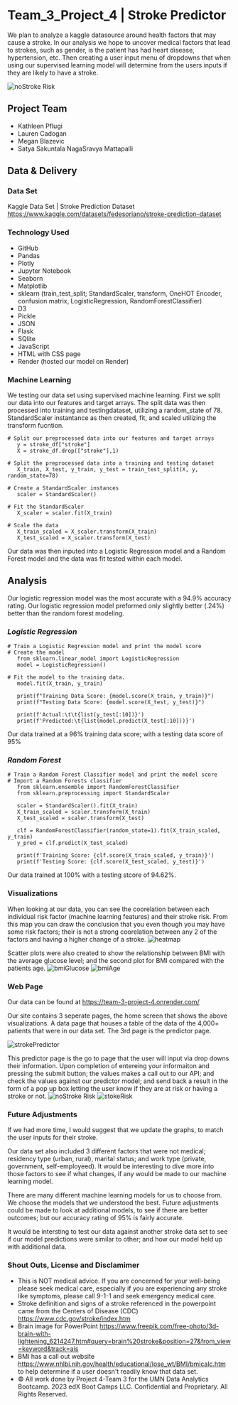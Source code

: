 # Team_3_Project_4 | Stroke Predictor
We plan to analyze a kaggle datasource around health factors that may cause a stroke. In our analysis we hope to uncover medical factors that lead to strokes, such as gender, is the patient has had heart disease, hypertension, etc. Then creating a user input menu of dropdowns that when using our supervised learning model will determine from the users inputs if they are likely to have a stroke.

![noStroke Risk](https://user-images.githubusercontent.com/113635771/226497313-c4a66004-0a2c-44d3-87ce-0d7a7697a383.png)

## Project Team
- Kathleen Pflugi
- Lauren Cadogan
- Megan Blazevic
- Satya Sakuntala NagaSravya Mattapalli

## Data & Delivery

### Data Set
Kaggle Data Set | Stroke Prediction Dataset https://www.kaggle.com/datasets/fedesoriano/stroke-prediction-dataset

### Technology Used
- GitHub
- Pandas
- Plotly
- Jupyter Notebook
- Seaborn
- Matplotlib
- sklearn (train_test_split; StandardScaler, transform, OneHOT Encoder, confusion matrix, LogisticRegression, RandomForestClassifier)
- D3
- Pickle
- JSON
- Flask
- SQlite
- JavaScript
- HTML with CSS page
- Render (hosted our model on Render)

### Machine Learning
We testing our data set using supervised machine learning. First we split our data into our features and target arrays. The split data was then processed into training and testingdataset, utilizing a random_state of 78. StandardScaler instantance as then created, fit, and scaled utilizing the transform fucntion.
```
# Split our preprocessed data into our features and target arrays
   y = stroke_df["stroke"]
   X = stroke_df.drop(["stroke"],1)

# Split the preprocessed data into a training and testing dataset
   X_train, X_test, y_train, y_test = train_test_split(X, y, random_state=78)

# Create a StandardScaler instances
   scaler = StandardScaler()

# Fit the StandardScaler
   X_scaler = scaler.fit(X_train)

# Scale the data
   X_train_scaled = X_scaler.transform(X_train)
   X_test_scaled = X_scaler.transform(X_test)
   ```
Our data was then inputed into a Logistic Regression model and a Random Forest model and the data was fit tested within each model.

## Analysis
Our logistic regression model was the most accurate with a 94.9% accuracy rating. Our logistic regression model preformed only slightly better (.24%) better than the random forest modeling.

### *Logistic Regression*
```
# Train a Logistic Regression model and print the model score
# Create the model
   from sklearn.linear_model import LogisticRegression
   model = LogisticRegression()

# Fit the model to the training data. 
   model.fit(X_train, y_train)

   print(f"Training Data Score: {model.score(X_train, y_train)}")
   print(f"Testing Data Score: {model.score(X_test, y_test)}")

   print(f'Actual:\t\t{list(y_test[:10])}')
   print(f'Predicted:\t{list(model.predict(X_test[:10]))}')
   ```
Our data trained at a 96% training data score; with a testing data score of 95%

### *Random Forest*
```
# Train a Random Forest Classifier model and print the model score
# Import a Random Forests classifier
   from sklearn.ensemble import RandomForestClassifier
   from sklearn.preprocessing import StandardScaler

   scaler = StandardScaler().fit(X_train)
   X_train_scaled = scaler.transform(X_train)
   X_test_scaled = scaler.transform(X_test)

   clf = RandomForestClassifier(random_state=1).fit(X_train_scaled, y_train)
   y_pred = clf.predict(X_test_scaled)

   print(f'Training Score: {clf.score(X_train_scaled, y_train)}')
   print(f'Testing Score: {clf.score(X_test_scaled, y_test)}')
   ```
Our data trained at 100% with a testing stcore of 94.62%.

### Visualizations
When looking at our data, you can see the coorelation between each individual risk factor (machine learning features) and their stroke risk. From this map you can draw the conclusion that you even though you may have some risk factors; their is not a strong coorelation between any 2 of the factors and having a higher change of a stroke.
![heatmap](https://user-images.githubusercontent.com/113635771/226497396-26fd1ab3-ab61-419b-b0a8-4f281f76d7ea.png)

Scatter plots were also created to show the relationship between BMI with the average glucose level; and the second plot for BMI compared with the patients age. ![bmiGlucose](https://user-images.githubusercontent.com/113635771/226497441-1d6e328e-2811-4203-8381-222708471ae5.png)
![bmiAge](https://user-images.githubusercontent.com/113635771/226497450-ea794584-ffb6-44e8-9781-f321a527d8f0.png)

### Web Page
Our data can be found at https://team-3-project-4.onrender.com/

Our site contains 3 seperate pages, the home screen that shows the above visualizations. A data page that houses a table of the data of the 4,000+ patients that were in our data set. The 3rd page is the predictor page.

![strokePredictor](https://user-images.githubusercontent.com/113635771/226497502-9d158019-09a6-4227-9744-2717841120f0.png)

This predictor page is the go to page that the user will input via drop downs their information. Upon completion of entereing your informaiton and pressing the submit button; the values makes a call out to our API; and check the values against our predictor model; and send back a result in the form of a pop up box letting the user know if they are at risk or having a stroke or not.
![noStroke Risk](https://user-images.githubusercontent.com/113635771/226497524-b7d336d2-a6a8-41ee-b11c-fad20d3cd0ca.png)  ![stokeRisk](https://user-images.githubusercontent.com/113635771/226497533-e5aef78d-04fb-48bc-9fd2-d672a42e4e30.png)



### Future Adjustments
If we had more time, I would suggest that we update the graphs, to match the user inputs for their stroke.

Our data set also included 3 different factors that were not medical; residency type (urban, rural), marital status; and work type (private, government, self-employeed). It would be interesting to dive more into those factors to see if what changes, if any would be made to our machine learning model.

There are many different machine learning models for us to choose from. We choose the models that we understood the best. Future adjustments could be made to look at additional models, to see if there are better outcomes; but our accuracy rating of 95% is fairly accurate.

It would be intersting to test our data against another stroke data set to see if our model predictions were similar to other; and how our model held up with additional data.

### Shout Outs, License and Disclamimer
- This is NOT medical advice. If you are concerned for your well-being please seek medical care, especially if you are experiencing any stroke like symptoms, please call 9-1-1 and seek emergency medical care.
- Stroke definition and signs of a stroke referenced in the powerpoint came from the Centers of Disease (CDC) https://www.cdc.gov/stroke/index.htm
- Brain image for PowerPoint https://www.freepik.com/free-photo/3d-brain-with-lightening_6214247.htm#query=brain%20stroke&position=27&from_view=keyword&track=ais
- BMI has a call out website https://www.nhlbi.nih.gov/health/educational/lose_wt/BMI/bmicalc.htm to help determine if a user doesn't readily know that data set.
- © All work done by Project 4-Team 3 for the UMN Data Analytics Bootcamp. 2023 edX Boot Camps LLC. Confidential and Proprietary. All Rights Reserved.
